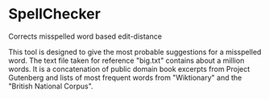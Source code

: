 # SpellChecker
Corrects misspelled word based edit-distance

This tool is designed to give the most probable suggestions for a misspelled word. The text file taken for reference "big.txt" contains 
about a million words. It is a concatenation of public domain book excerpts from Project Gutenberg and lists of most frequent words 
from "Wiktionary" and the "British National Corpus".
